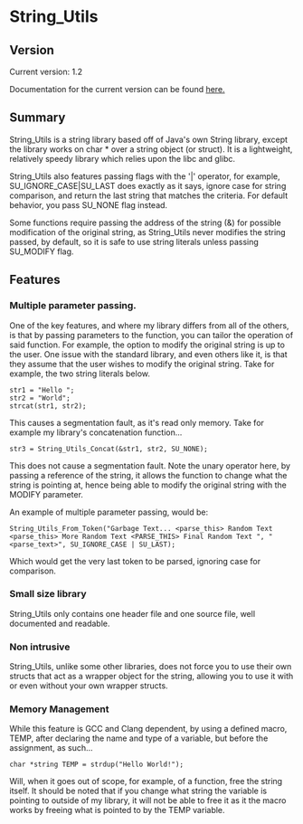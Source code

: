 # String_Utils

## Version

Current version: 1.2

Documentation for the current version can be found [here.](http://theif519.github.io/String_Utils_Documentation/)

## Summary

String_Utils is a string library based off of Java's own String library, except the library works on char * over a string object (or struct). It is a lightweight, relatively speedy library which relies upon the libc and glibc.

String_Utils also features passing flags with the '|' operator, for example, SU_IGNORE_CASE|SU_LAST does exactly as it says, ignore case for string comparison, and return the last string that matches the criteria. For default behavior, you pass SU_NONE flag instead.

Some functions require passing the address of the string (&) for possible modification of the original string, as String_Utils never modifies the string passed, by default, so it is safe to use string literals unless passing SU_MODIFY flag.

## Features

### Multiple parameter passing.

One of the key features, and where my library differs from all of the others, is that by passing parameters to the function, you can tailor the operation of said function. For example, the option to modify the original string is up to the user. One issue with the standard library, and even others like it, is that they assume that the user wishes to modify the original string. Take for example, the two string literals below.

```
str1 = "Hello ";  
str2 = "World";
strcat(str1, str2);
```
This causes a segmentation fault, as it's read only memory. Take for example my library's concatenation function...

```
str3 = String_Utils_Concat(&str1, str2, SU_NONE);
```
This does not cause a segmentation fault. Note the unary operator here, by passing a reference of the string, it allows the function to change what the string is pointing at, hence being able to modify the original string with the MODIFY parameter.

An example of multiple parameter passing, would be:

```
String_Utils_From_Token("Garbage Text... <parse_this> Random Text <parse_this> More Random Text <PARSE_THIS> Final Random Text ", "<parse_text>", SU_IGNORE_CASE | SU_LAST);
``` 

Which would get the very last token to be parsed, ignoring case for comparison. 

### Small size library

String_Utils only contains one header file and one source file, well documented and readable.

### Non intrusive

String_Utils, unlike some other libraries, does not force you to use their own structs that act as a wrapper object for the
string, allowing you to use it with or even without your own wrapper structs. 

### Memory Management

While this feature is GCC and Clang dependent, by using a defined macro, TEMP, after declaring the name and type of a variable, but before the assignment, as such...

```
char *string TEMP = strdup("Hello World!");
```

Will, when it goes out of scope, for example, of a function, free the string itself. It should be noted that if you change what string the variable is pointing to outside of my library, it will not be able to free it as it the macro works by freeing what is pointed to by the TEMP variable.
